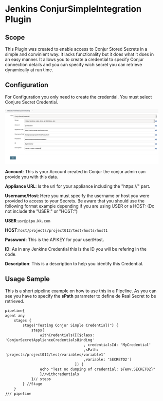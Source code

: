 # Jenkins ConjurSimpleIntegration Plugin

## Scope
This Plugin was created to enable access to Conjur Stored Secrets in a simple and convinient way.
It lacks functionality but it does what it does in an easy manner.
It allows you to create a credential to specify Conjur connection details and you can specify wich secret you can retrieve dynamically at run time.
## Configuration
For Configuration you only need to create the credential.
You must select Conjure Secret Credential.

![Credential Sample](src/main/resources/createcredential.png)


**Account**: This is your Account created in Conjur the conjur admin can provide you with this data.


**Appliance URL**: Is the url for your appliance including the "https://" part.


**Username/Host**: Here you must specify the username or host you were provided to access to your Secrets. Be aware that you should use the following format example depending if you are using USER or a HOST: (Do not include the "USER:" or "HOST:")

  **USER**:`usr@pipu.kk.com`

  **HOST**:`host/projects/project012/test/hosts/host1`


**Password**: This is the APIKEY for your user/Host.


**ID**: As in any Jenkins Credential this is the ID you will be refering in the code.


**Description**: This is a description to help you identify this Credential.

## Usage Sample
This is a short pipeline example on how to use this in a Pipeline.
As you can see you have to specify the **sPath** parameter to define de Real Secret to be retrieved.
```
pipeline{
agent any
    stages {
        stage("Testing Conjur Simple Credential)") {
            steps{
                withCredentials([[$class: 'ConjurSecretApplianceCredentialsBinding'
                                    , credentialsId: 'MyCredential'
                                    ,sPath: 'projects/project012/test/variables/variable1'
                                    ,variable: 'SECRETO2']
                                ]) {
                echo "Test no dumping of credential: ${env.SECRETO2}"
                }//withcredentials
            }// steps
        } //Stage
    }
}// pipeline
```

